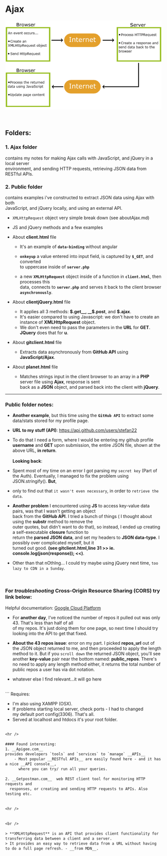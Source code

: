 # Ajax

![Ajax](/images/ajax.gif?raw=true "Ajax")

<br />

## Folders:

### 1. Ajax folder
   contains my notes for making Ajax calls with JavaScript, and jQuery in a local server     
   environment, and sending HTTP requests, retrieving JSON data from RESTful APIs.               
### 2. Public folder
   contains examples i've constructed to extract JSON data using Ajax with both     
   JavaScript, and jQuery locally, and using an external API.



-  `XMLHttpRequest` object very simple break down (see aboutAjax.md)
-  JS and jQuery methods and a few examples
-  About __client.html__ file

	-  It's an example of __`data-binding`__ without angular

	- __`onkeyup`__ a value entered into input field, is captured by __`$_GET`__, and converted   
	      to uppercase inside of __`server.php`__   

	-  a new __`XMLHttpRequest`__ object inside of a function in __`client.html`__, then processes this         
           data, connects to __`server.php`__ and serves it back to the client browser __`asynchronously`__.   


- About __clientjQuery.html__ file    

	- It applies all 3 methods: __$.get__, __$.post__, and __$.ajax__.         
	- It's easier compared to using Javascript: we don't have to create an instance of __XMLHttpRequest__ object.    
	- We don't even need to pass the parameters in the __URL__ for __GET__. __JQuery__ does that for __u__.
	   
- About __gitclient.html__ file

	- Extracts data asynchronously from __GitHub API__ using __JavaScript/Ajax__.
	   

- About __planet.html__ file

	- Matches strings input in the client browser to an array in a __PHP__ server file using __Ajax__, response is sent         
	  back as a __JSON__ object, and parsed back into the client with __jQuery__.          
	


---
### Public folder notes:
- __Another example__, but this time using the __`GitHub API`__ to extract some data/stats stored for my profile page.
- __URL to my stuff (API)__:  https://api.github.com/users/stefan22
- To do that I need a form, where I would be entering my github profile __username__ and __GET__ upon submission,
  the entire JSON file, shown at the above URL, __in return__. <br /><br />
  __Looking back__:
- Spent most of my time on an error I got parsing my `secret key` (Part of the Auth). Eventually, I managed
  to fix the problem using JSON.stringify(). __But__,
- only to find out that `it wasn't even necessary`, in order to `retrieve the data`.
- __Another problem__ I encountered using __JS__ to access key-value data pairs, was that I wasn't getting an object     
  back from the __GitHub API__. I tried a bunch of things ( I thought about using the __substr__ method to remove the     
  outer quotes, but didn't want to do that), so instead, I ended up creating a self-executable __closure__ function to     
  return the __parsed JSON data__, and set my headers to __JSON data-type__. I possibly over complicated myself, but it     
  turned out good. __(see gitclient.html,line 31  >> ie. console.log(json(response)); <<)__.
  
- Other than that nOthIng... I could try maybe using jQuery next time, `too lazy to CDN in a Sunday`.

<br />

###  For ___troubleshooting___ Cross-Origin Resource Sharing (CORS) try link below: 

<p>Helpful documentation: 
<a href="https://cloud.google.com/storage/docs/cross-origin#Troubleshooting%20CORS-Related-Problems">Google Cloud Platform</a>
</p>

-  For __another day__, I've noticed the number of repos it pulled out was only 43. That's 
   less than half of all    
   of my repos.  It's just doing them for one page, so next time I should try looking into the API to get that fixed. 

-  __About the 43 repos issue__: error on my part. I picked __repos_url__ out of the JSON 
   object returned to me, and then proceeded to apply the length method to it.
   But if you `scroll down` the returned JSON object, you'll see another __key-value__ pair near the bottom named: __public_repos__. There's no need to apply any length method either, it returns the total number of public repos a user has via dot notation.
   
-  whatever else I find relevant...it will go here
<br />
```
Requires:

-   I'm also using XAMPP (OSX).  
-   If problems starting local server, check ports - I had to changed   
    my default port config(3306). That's all.    
-   Served at localhost and htdocs it's your root folder.    	
```

<hr />

#### Found interesting:   
1. __Apigee.com__ 
provides developers `tools` and `services` to `manage` __APIs__      
	- Most popular __RESTful APIs__ are easily found here - and it has a nice __API console__,               
  	  where you can try/ run all your queries.               

2. __Getpostman.com__  web REST client tool for monitoring HTTP requests and      
  responses, or creating and sending HTTP requests to APIs. Also testing etc.
  

<hr />


<br />

> **XMLHttpRequest** is an API that provides client functionality for transferring data between a client and a server. 
> It provides an easy way to retrieve data from a URL without having to do a full page refresh. - __from MDN__. 
